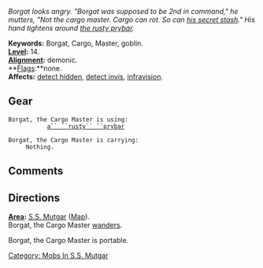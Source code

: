*Borgat looks angry. "Borgat was supposed to be 2nd in command," he
mutters, "Not the cargo master. Cargo can rot. So can [his secret
stash](Some_Smuggled_Herbs "wikilink")." His hand tightens around [the
rusty prybar](Rusty_Prybar "wikilink").*

**Keywords:** Borgat, Cargo, Master, goblin.  
**[Level](Level "wikilink"):** 14.  
**[Alignment](Alignment "wikilink"):** demonic.  
**[Flags](:Category:_Mob_Types "wikilink"):**none.  
**Affects:** [detect hidden](Detect_Hidden "wikilink"), [detect
invis](Detect_Invis "wikilink"),
[infravision](Infravision "wikilink").  

## Gear

`Borgat, the Cargo Master is using:`  
<wielded>`           `[`a`` ``rusty`` ``prybar`](Rusty_Prybar "wikilink")

`Borgat, the Cargo Master is carrying:`  
`     Nothing.`

## Comments

## Directions

**[Area](:Category:_Areas "wikilink"):** [S.S.
Mutgar](:Category:_S.S._Mutgar "wikilink")
([Map](S.S._Mutgar_Map "wikilink")).  
Borgat, the Cargo Master [wanders](Wandering_Mobs "wikilink").

Borgat, the Cargo Master is portable.

[Category: Mobs In S.S.
Mutgar](Category:_Mobs_In_S.S._Mutgar "wikilink")
